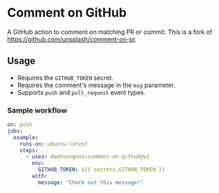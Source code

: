 # Comment on GitHub

A GitHub action to comment on matching PR or commit.
This is a fork of https://github.com/unsplash/comment-on-pr.

## Usage

- Requires the `GITHUB_TOKEN` secret.
- Requires the comment's message in the `msg` parameter.
- Supports `push` and `pull_request` event types.

### Sample workflow

```yaml
on: push
jobs:
  example:
    runs-on: ubuntu-latest
    steps:
      - uses: daohoangson/comment-on-github@v2
        env:
          GITHUB_TOKEN: ${{ secrets.GITHUB_TOKEN }}
        with:
          message: "Check out this message!"
```
